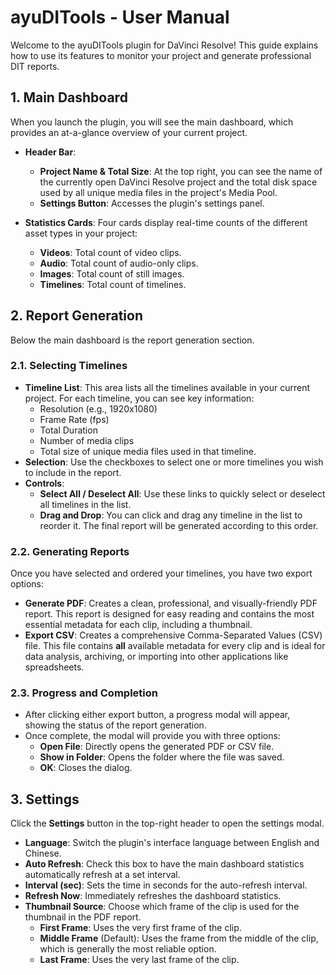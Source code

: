 # ayuDITools - User Manual

Welcome to the ayuDITools plugin for DaVinci Resolve! This guide explains how to use its features to monitor your project and generate professional DIT reports.

## 1. Main Dashboard

When you launch the plugin, you will see the main dashboard, which provides an at-a-glance overview of your current project.

-   **Header Bar**:
    -   **Project Name & Total Size**: At the top right, you can see the name of the currently open DaVinci Resolve project and the total disk space used by all unique media files in the project's Media Pool.
    -   **Settings Button**: Accesses the plugin's settings panel.

-   **Statistics Cards**: Four cards display real-time counts of the different asset types in your project:
    -   **Videos**: Total count of video clips.
    -   **Audio**: Total count of audio-only clips.
    -   **Images**: Total count of still images.
    -   **Timelines**: Total count of timelines.

## 2. Report Generation

Below the main dashboard is the report generation section.

### 2.1. Selecting Timelines

-   **Timeline List**: This area lists all the timelines available in your current project. For each timeline, you can see key information:
    -   Resolution (e.g., 1920x1080)
    -   Frame Rate (fps)
    -   Total Duration
    -   Number of media clips
    -   Total size of unique media files used in that timeline.
-   **Selection**: Use the checkboxes to select one or more timelines you wish to include in the report.
-   **Controls**:
    -   **Select All / Deselect All**: Use these links to quickly select or deselect all timelines in the list.
    -   **Drag and Drop**: You can click and drag any timeline in the list to reorder it. The final report will be generated according to this order.

### 2.2. Generating Reports

Once you have selected and ordered your timelines, you have two export options:

-   **Generate PDF**: Creates a clean, professional, and visually-friendly PDF report. This report is designed for easy reading and contains the most essential metadata for each clip, including a thumbnail.
-   **Export CSV**: Creates a comprehensive Comma-Separated Values (CSV) file. This file contains **all** available metadata for every clip and is ideal for data analysis, archiving, or importing into other applications like spreadsheets.

### 2.3. Progress and Completion

-   After clicking either export button, a progress modal will appear, showing the status of the report generation.
-   Once complete, the modal will provide you with three options:
    -   **Open File**: Directly opens the generated PDF or CSV file.
    -   **Show in Folder**: Opens the folder where the file was saved.
    -   **OK**: Closes the dialog.

## 3. Settings

Click the **Settings** button in the top-right header to open the settings modal.

-   **Language**: Switch the plugin's interface language between English and Chinese.
-   **Auto Refresh**: Check this box to have the main dashboard statistics automatically refresh at a set interval.
-   **Interval (sec)**: Sets the time in seconds for the auto-refresh interval.
-   **Refresh Now**: Immediately refreshes the dashboard statistics.
-   **Thumbnail Source**: Choose which frame of the clip is used for the thumbnail in the PDF report.
    -   **First Frame**: Uses the very first frame of the clip.
    -   **Middle Frame** (Default): Uses the frame from the middle of the clip, which is generally the most reliable option.
    -   **Last Frame**: Uses the very last frame of the clip.
